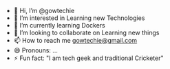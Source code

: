 - 👋 Hi, I’m @gowtechie
- 👀 I’m interested in Learning new Technologies
- 🌱 I’m currently learning Dockers
- 💞️ I’m looking to collaborate on Learning new things
- 📫 How to reach me gowtechie@gmail.com
- 😄 Pronouns: ...
- ⚡ Fun fact: "I am tech geek and traditional Cricketer"

<!---
gowtechie/gowtechie is a ✨ special ✨ repository because its `README.md` (this file) appears on your GitHub profile.
You can click the Preview link to take a look at your changes.
--->

